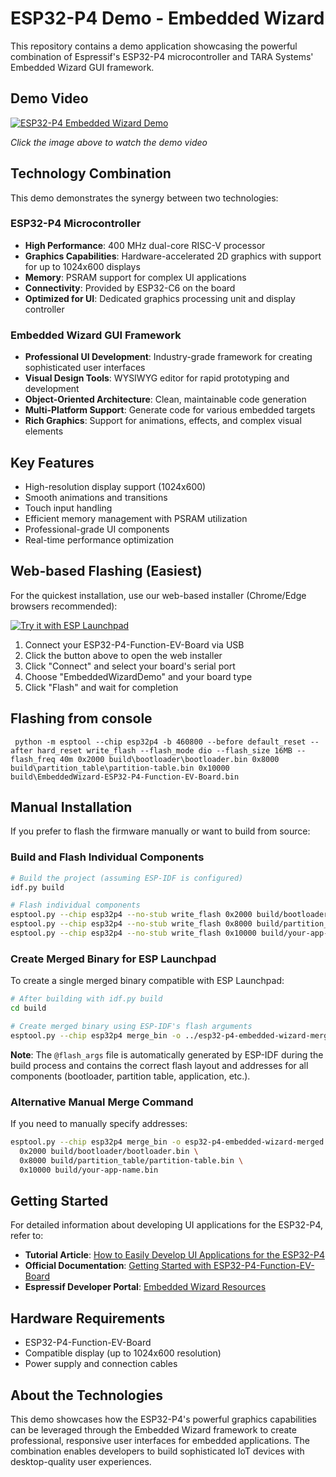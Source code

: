 # ESP32-P4 Demo - Embedded Wizard

This repository contains a demo application showcasing the powerful combination of Espressif's ESP32-P4 microcontroller and TARA Systems' Embedded Wizard GUI framework.

## Demo Video

[![ESP32-P4 Embedded Wizard Demo](https://img.youtube.com/vi/khUccOCFmEA/0.jpg)](https://youtu.be/khUccOCFmEA?si=GqRr5XvtecSEt7WY)

*Click the image above to watch the demo video*

## Technology Combination

This demo demonstrates the synergy between two technologies:

### ESP32-P4 Microcontroller
- **High Performance**: 400 MHz dual-core RISC-V processor
- **Graphics Capabilities**: Hardware-accelerated 2D graphics with support for up to 1024x600 displays
- **Memory**: PSRAM support for complex UI applications
- **Connectivity**: Provided by ESP32-C6 on the board
- **Optimized for UI**: Dedicated graphics processing unit and display controller

### Embedded Wizard GUI Framework
- **Professional UI Development**: Industry-grade framework for creating sophisticated user interfaces
- **Visual Design Tools**: WYSIWYG editor for rapid prototyping and development
- **Object-Oriented Architecture**: Clean, maintainable code generation
- **Multi-Platform Support**: Generate code for various embedded targets
- **Rich Graphics**: Support for animations, effects, and complex visual elements

## Key Features

- High-resolution display support (1024x600)
- Smooth animations and transitions
- Touch input handling
- Efficient memory management with PSRAM utilization
- Professional-grade UI components
- Real-time performance optimization

## Web-based Flashing (Easiest)

For the quickest installation, use our web-based installer (Chrome/Edge browsers recommended):

[![Try it with ESP Launchpad](https://espressif.github.io/esp-launchpad/assets/try_with_launchpad.png)](https://georgik.github.io/esp32-p4-embedded-wizard/?flashConfigURL=https://georgik.github.io/esp32-p4-embedded-wizard/config/config.toml)

1. Connect your ESP32-P4-Function-EV-Board via USB
2. Click the button above to open the web installer
3. Click "Connect" and select your board's serial port
4. Choose "EmbeddedWizardDemo" and your board type
5. Click "Flash" and wait for completion


## Flashing from console

```shell
 python -m esptool --chip esp32p4 -b 460800 --before default_reset --after hard_reset write_flash --flash_mode dio --flash_size 16MB --flash_freq 40m 0x2000 build\bootloader\bootloader.bin 0x8000 build\partition_table\partition-table.bin 0x10000 build\EmbeddedWizard-ESP32-P4-Function-EV-Board.bin
```

## Manual Installation

If you prefer to flash the firmware manually or want to build from source:

### Build and Flash Individual Components

```bash
# Build the project (assuming ESP-IDF is configured)
idf.py build

# Flash individual components
esptool.py --chip esp32p4 --no-stub write_flash 0x2000 build/bootloader/bootloader.bin
esptool.py --chip esp32p4 --no-stub write_flash 0x8000 build/partition_table/partition-table.bin
esptool.py --chip esp32p4 --no-stub write_flash 0x10000 build/your-app-name.bin
```

### Create Merged Binary for ESP Launchpad

To create a single merged binary compatible with ESP Launchpad:

```bash
# After building with idf.py build
cd build

# Create merged binary using ESP-IDF's flash arguments
esptool.py --chip esp32p4 merge_bin -o ../esp32-p4-embedded-wizard-merged.bin "@flash_args"
```

**Note**: The `@flash_args` file is automatically generated by ESP-IDF during the build process and contains the correct flash layout and addresses for all components (bootloader, partition table, application, etc.).

### Alternative Manual Merge Command

If you need to manually specify addresses:

```bash
esptool.py --chip esp32p4 merge_bin -o esp32-p4-embedded-wizard-merged.bin \
  0x2000 build/bootloader/bootloader.bin \
  0x8000 build/partition_table/partition-table.bin \
  0x10000 build/your-app-name.bin
```

## Getting Started

For detailed information about developing UI applications for the ESP32-P4, refer to:

- **Tutorial Article**: [How to Easily Develop UI Applications for the ESP32-P4](https://developer.espressif.com/blog/2025/04/how-to-easily-develop-ui-applications-for-the-esp32-p4/)
- **Official Documentation**: [Getting Started with ESP32-P4-Function-EV-Board](https://doc.embedded-wizard.de/getting-started-esp32?v=14.00)
- **Espressif Developer Portal**: [Embedded Wizard Resources](https://developer.espressif.com/tags/embedded-wizard/)

## Hardware Requirements

- ESP32-P4-Function-EV-Board
- Compatible display (up to 1024x600 resolution)
- Power supply and connection cables

## About the Technologies

This demo showcases how the ESP32-P4's powerful graphics capabilities can be leveraged through the Embedded Wizard framework to create professional, responsive user interfaces for embedded applications. The combination enables developers to build sophisticated IoT devices with desktop-quality user experiences.

